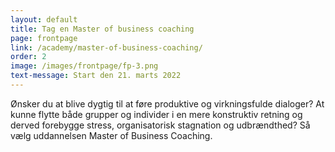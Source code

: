 ```yaml
---
layout: default
title: Tag en Master of business coaching
page: frontpage
link: /academy/master-of-business-coaching/
order: 2
image: /images/frontpage/fp-3.png
text-message: Start den 21. marts 2022
---
```

Ønsker du at blive dygtig til at føre produktive og virkningsfulde dialoger? At kunne flytte både grupper og individer i en mere konstruktiv retning og derved forebygge stress, organisatorisk stagnation og udbrændthed? Så vælg uddannelsen Master of Business Coaching.




